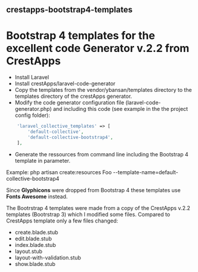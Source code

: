 ## crestapps-bootstrap4-templates

# Bootstrap 4 templates for the excellent code Generator v.2.2 from CrestApps

* Install Laravel
* Install crestApps/laravel-code-generator
* Copy the templates from the vendor/ybansan/templates directory to the templates directory of the crestApps generator.
* Modify the code generator configuration file (laravel-code-generator.php) and including this code (see example in the the project config folder):
```php
    'laravel_collective_templates' => [
        'default-collective',
        'default-collective-bootstrap4',
    ],
```

* Generate the ressources from command line including the Bootstrap 4 template in parameter.

Example:
    php artisan create:resources Foo --template-name=default-collective-bootstrap4
	
Since **Glyphicons** were dropped from Bootstrap 4 these templates use **Fonts Awesome** instead.

The Bootrstrap 4 templates were made from a copy of the CrestApps v.2.2 templates (Bootrstrap 3) which I modified some files.
Compared to CrestApps template only a few files changed:
* create.blade.stub
* edit.blade.stub
* index.blade.stub
* layout.stub
* layout-with-validation.stub
* show.blade.stub